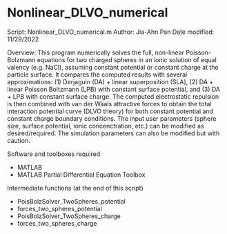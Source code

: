 # Nonlinear_DLVO_numerical

Script: Nonlinear_DLVO_numerical.m
Author: Jia-Ahn Pan
Date modified: 11/29/2022

Overview: 
This program numerically solves the full, non-linear Poisson-Bolzmann 
equations for two charged spheres in an ionic solution of equal valency (e.g. NaCl),
assuming constant potential or constant charge at the particle surface.
It compares the computed results with several approximations: (1) Derjaguin (DA) + 
linear superposition (SLA), (2) DA + linear Poisson Boltzmann (LPB) with constant surface potential,
and (3) DA + LPB with constant surface charge. The computed electrostatic
repulsion is then combined with van der Waals attractive forces to obtain
the total interaction potential curve (DLVO theory) for both constant potential
and constant charge boundary conditions.
    The input user parameters (sphere size, surface potential, ionic 
concenctration, etc.) can be modified as desired/required. The simulation
parameters can also be modified but with caution.

Software and toolboxes required
- MATLAB
- MATLAB Partial Differential Equation Toolbox

Intermediate functions (at the end of this script)
- PoisBolzSolver_TwoSpheres_potential
- forces_two_spheres_potential
- PoisBolzSolver_TwoSpheres_charge
- forces_two_spheres_charge
